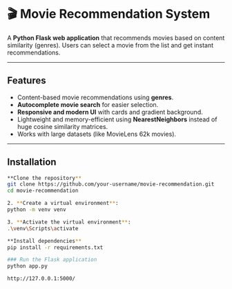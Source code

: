 # 🎬 Movie Recommendation System

A **Python Flask web application** that recommends movies based on content similarity (genres). Users can select a movie from the list and get instant recommendations.  

---

## **Features**

- Content-based movie recommendations using **genres**.
- **Autocomplete movie search** for easier selection.
- **Responsive and modern UI** with cards and gradient background.
- Lightweight and memory-efficient using **NearestNeighbors** instead of huge cosine similarity matrices.
- Works with large datasets (like MovieLens 62k movies).  

---

## **Installation**
```bash
**Clone the repository**
git clone https://github.com/your-username/movie-recommendation.git
cd movie-recommendation

2. **Create a virtual environment**:
python -m venv venv

3. **Activate the virtual environment**:
.\venv\Scripts\activate

**Install dependencies**
pip install -r requirements.txt

### Run the Flask application
python app.py

http://127.0.0.1:5000/

